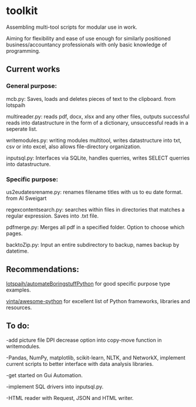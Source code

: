 # toolkit
Assembling multi-tool scripts for modular use in work.

Aiming for flexibility and ease of use enough for similarly positioned business/accountancy professionals with only basic knowledge of programming.

## Current works

### General purpose:

mcb.py: Saves, loads and deletes pieces of text to the clipboard.
from lotspaih

multireader.py: reads pdf, docx, xlsx and any other files, outputs successful reads into datastructure in the form of a dictionary, unsuccessful reads in a seperate list.

writemodules.py: writing modules multitool, writes datastructure into txt, csv or into excel, also allows file-directory organization.

inputsql.py: Interfaces via SQLite, handles querries, writes SELECT querries into datastructure.

### Specific purpose:

us2eudatesrename.py: renames filename titles with us to eu date format.
from Al Sweigart

regexcontentsearch.py: searches within files in directories that matches a regular expression. Saves into .txt file.

pdfmerge.py: Merges all pdf in a specified folder. Option to choose which pages.

backtoZip.py: Input an entire subdirectory to backup, names backup by datetime.

## Recommendations:

[lotspaih/automateBoringstuffPython](https://github.com/lotspaih/automateBoringstuffPython) for good specific purpose type examples.

[vinta/awesome-python](https://github.com/vinta/awesome-python) for excellent list of Python frameworks, libraries and resources.

## To do:

-add picture file DPI decrease option into copy-move function in writemodules.

-Pandas, NumPy, matplotlib, scikit-learn, NLTK, and NetworkX, implement current scripts to better interface with data analysis libraries.

-get started on Gui Automation.

-implement SQL drivers into inputsql.py.

-HTML reader with Request, JSON and HTML writer.
